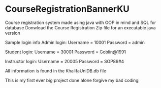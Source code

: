 # CourseRegistrationBannerKU
Course registration system made using java with OOP in mind and SQL for database
Donwload the Course Registration Zip file for an executable java version

Sample login info
Admin login: Username = 10001  Password = admin

Student login: Username = 30001  Password = Goblin@1991

Instructor login: Username = 20005  Password = SOP89#4

All information is found in the KhalifaUniDB.db file

This is my first ever big project done alone forgive my bad coding
